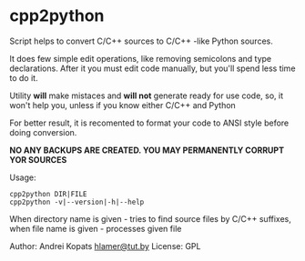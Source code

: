 # cpp2python
Script helps to convert C/C++ sources to C/C++ -like Python sources.

It does few simple edit operations, like removing semicolons and type declarations. After it you must edit code manually, but you'll spend less time to do it.

Utility **will** make mistaces and **will not** generate ready for use code, so, it won't help you, unless if you know either C/C++ and Python

For better result, it is recomented to format your code to ANSI style before doing conversion.

**NO ANY BACKUPS ARE CREATED. YOU MAY PERMANENTLY CORRUPT YOR SOURCES**

Usage:
    
    cpp2python DIR|FILE
    cpp2python -v|--version|-h|--help

When directory name is given - tries to find source files by C/C++ suffixes, when file name is given - processes given file

Author: Andrei Kopats <hlamer@tut.by>
License: GPL
